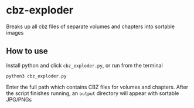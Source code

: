 # cbz-exploder
Breaks up all cbz files of separate volumes and chapters into sortable images

## How to use
Install python and click `cbz_exploder.py`, or run from the terminal
```
python3 cbz_exploder.py
```

Enter the full path which contains CBZ files for volumes and chapters.
After the script finishes running, an `output` directory will appear with sortable JPG/PNGs